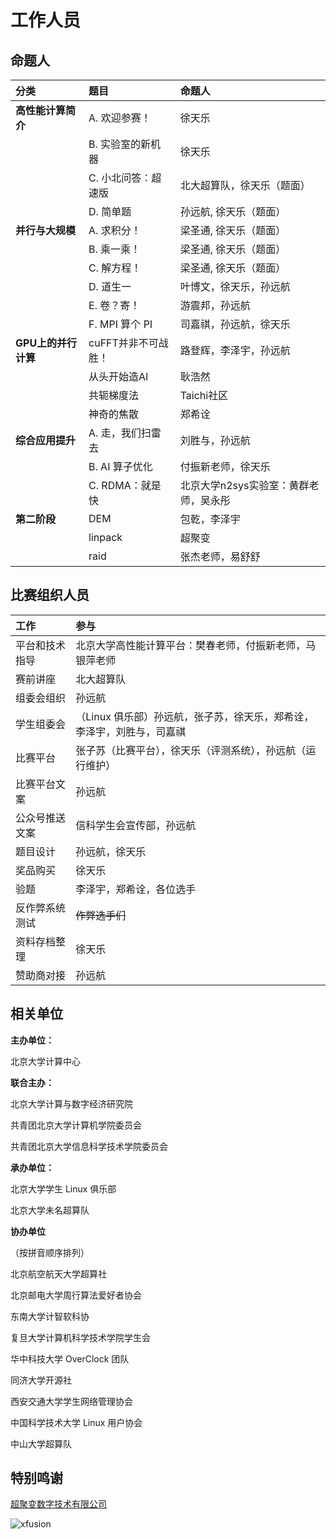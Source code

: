 # 工作人员

## 命题人

| 分类                | 题目                | 命题人                                |
| :------------------ | :------------------ | :------------------------------------ |
| **高性能计算简介**  | A. 欢迎参赛！       | 徐天乐                                |
|                     | B. 实验室的新机器   | 徐天乐                                |
|                     | C. 小北问答：超速版 | 北大超算队，徐天乐（题面）            |
|                     | D. 简单题           | 孙远航, 徐天乐（题面）                |
| **并行与大规模**    | A. 求积分！         | 梁圣通, 徐天乐（题面）                |
|                     | B. 乘一乘！         | 梁圣通, 徐天乐（题面）                |
|                     | C. 解方程！         | 梁圣通, 徐天乐（题面）                |
|                     | D. 道生一           | 叶博文，徐天乐，孙远航                |
|                     | E. 卷？寄！         | 游震邦，孙远航                        |
|                     | F. MPI 算个 PI      | 司嘉祺，孙远航，徐天乐                |
| **GPU上的并行计算** | cuFFT并非不可战胜！ | 路登辉，李泽宇，孙远航                |
|                     | 从头开始造AI        | 耿浩然                                |
|                     | 共轭梯度法          | Taichi社区                            |
|                     | 神奇的焦散          | 郑希诠                                |
| **综合应用提升**    | A. 走，我们扫雷去   | 刘胜与，孙远航                        |
|                     | B. AI 算子优化      | 付振新老师，徐天乐                    |
|                     | C. RDMA：就是快     | 北京大学n2sys实验室：黄群老师，吴永彤 |
| **第二阶段**        | DEM                 | 包乾，李泽宇                          |
|                     | linpack             | 超聚变                                |
|                     | raid                | 张杰老师，易舒舒                      |

## 比赛组织人员

| 工作           | 参与                                                         |
| :------------- | :----------------------------------------------------------- |
| 平台和技术指导 | 北京大学高性能计算平台：樊春老师，付振新老师，马银萍老师     |
| 赛前讲座       | 北大超算队                                                   |
| 组委会组织     | 孙远航                                                       |
| 学生组委会     | （Linux 俱乐部）孙远航，张子苏，徐天乐，郑希诠，李泽宇，刘胜与，司嘉祺 |
| 比赛平台       | 张子苏（比赛平台），徐天乐（评测系统），孙远航（运行维护）   |
| 比赛平台文案   | 孙远航                                                       |
| 公众号推送文案 | 信科学生会宣传部，孙远航                                     |
| 题目设计       | 孙远航，徐天乐                                               |
| 奖品购买       | 徐天乐                                                       |
| 验题           | 李泽宇，郑希诠，各位选手                                     |
| 反作弊系统测试 | ~~作弊选手们~~                                               |
| 资料存档整理   | 徐天乐                                                       |
| 赞助商对接     | 孙远航                                                       |

## 相关单位

**主办单位：**

北京大学计算中心

**联合主办：**

北京大学计算与数字经济研究院

共青团北京大学计算机学院委员会

共青团北京大学信息科学技术学院委员会

**承办单位：**

北京大学学生 Linux 俱乐部

北京大学未名超算队

**协办单位**

（按拼音顺序排列）

北京航空航天大学超算社

北京邮电大学周行算法爱好者协会

东南大学计智软科协

复旦大学计算机科学技术学院学生会

华中科技大学 OverClock 团队

同济大学开源社

西安交通大学学生网络管理协会

中国科学技术大学 Linux 用户协会

中山大学超算队

## 特别鸣谢

[超聚变数字技术有限公司](https://www.xfusion.com/)

![xfusion](https://partner.xfusion.com/static/img/common/pc/logo.svg)